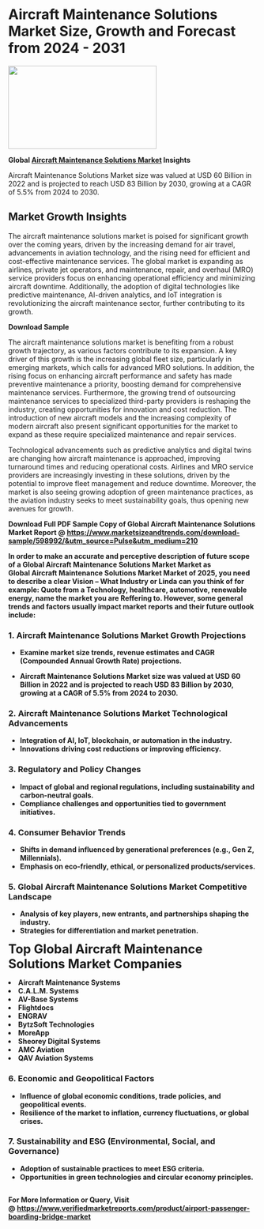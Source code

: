 <H1>Aircraft Maintenance Solutions Market Size, Growth and Forecast from 2024 - 2031</H1><img class="aligncenter size-medium wp-image-584254" src="https://thirdeyenews.in/wp-content/uploads/2024/09/Global-Market-Research-300x168.jpeg" alt="" width="300" height="168" /><p><strong>Global&nbsp;<a href="https://www.marketsizeandtrends.com/download-sample/598992/&amp;utm_source=Pulse&amp;utm_medium=210">Aircraft Maintenance Solutions Market</a> Insights</strong></p><p>Aircraft Maintenance Solutions Market size was valued at USD 60 Billion in 2022 and is projected to reach USD 83 Billion by 2030, growing at a CAGR of 5.5% from 2024 to 2030.</p><p><h2>Market Growth Insights</h2> <p>The aircraft maintenance solutions market is poised for significant growth over the coming years, driven by the increasing demand for air travel, advancements in aviation technology, and the rising need for efficient and cost-effective maintenance services. The global market is expanding as airlines, private jet operators, and maintenance, repair, and overhaul (MRO) service providers focus on enhancing operational efficiency and minimizing aircraft downtime. Additionally, the adoption of digital technologies like predictive maintenance, AI-driven analytics, and IoT integration is revolutionizing the aircraft maintenance sector, further contributing to its growth.</p> <p><strong>Download Sample</strong></p> <p>The aircraft maintenance solutions market is benefiting from a robust growth trajectory, as various factors contribute to its expansion. A key driver of this growth is the increasing global fleet size, particularly in emerging markets, which calls for advanced MRO solutions. In addition, the rising focus on enhancing aircraft performance and safety has made preventive maintenance a priority, boosting demand for comprehensive maintenance services. Furthermore, the growing trend of outsourcing maintenance services to specialized third-party providers is reshaping the industry, creating opportunities for innovation and cost reduction. The introduction of new aircraft models and the increasing complexity of modern aircraft also present significant opportunities for the market to expand as these require specialized maintenance and repair services. <p>Technological advancements such as predictive analytics and digital twins are changing how aircraft maintenance is approached, improving turnaround times and reducing operational costs. Airlines and MRO service providers are increasingly investing in these solutions, driven by the potential to improve fleet management and reduce downtime. Moreover, the market is also seeing growing adoption of green maintenance practices, as the aviation industry seeks to meet sustainability goals, thus opening new avenues for growth.</p> <p><strong></p><p><span class=""><strong>Download Full PDF Sample Copy of Global Aircraft Maintenance Solutions Market Report</strong> @ <a href="https://www.marketsizeandtrends.com/download-sample/598992/&amp;utm_source=Pulse&amp;utm_medium=210" target="_blank">https://www.marketsizeandtrends.com/download-sample/598992/&amp;utm_source=Pulse&amp;utm_medium=210</a></span></p><p>In order to make an accurate and perceptive description of future scope of a Global&nbsp;Aircraft Maintenance Solutions Market Market as Global&nbsp;Aircraft Maintenance Solutions Market Market of 2025, you need to describe a clear Vision &ndash; What Industry or Linda can you think of for example: Quote from a Technology, healthcare, automotive, renewable energy, name the market you are Reffering to. However, some general trends and factors usually impact market reports and their future outlook include:</p><h3>1.&nbsp;<strong>Aircraft Maintenance Solutions Market Growth Projections</strong></h3><ul><li>Examine market size trends, revenue estimates and CAGR (Compounded Annual Growth Rate) projections.</li><li><p>Aircraft Maintenance Solutions Market size was valued at USD 60 Billion in 2022 and is projected to reach USD 83 Billion by 2030, growing at a CAGR of 5.5% from 2024 to 2030.</p></li></ul><h3>2.&nbsp;<strong>Aircraft Maintenance Solutions Market Technological Advancements</strong></h3><ul><li>Integration of AI, IoT, blockchain, or automation in the industry.</li><li>Innovations driving cost reductions or improving efficiency.</li></ul><h3>3.&nbsp;<strong>Regulatory and Policy Changes</strong></h3><ul><li>Impact of global and regional regulations, including sustainability and carbon-neutral goals.</li><li>Compliance challenges and opportunities tied to government initiatives.</li></ul><h3>4.&nbsp;<strong>Consumer Behavior Trends</strong></h3><ul><li>Shifts in demand influenced by generational preferences (e.g., Gen Z, Millennials).</li><li>Emphasis on eco-friendly, ethical, or personalized products/services.</li></ul><h3>5.&nbsp;<strong>Global Aircraft Maintenance Solutions Market Competitive Landscape</strong></h3><ul><li>Analysis of key players, new entrants, and partnerships shaping the industry.</li><li>Strategies for differentiation and market penetration.</li></ul><p data-pm-slice="1 1 []"><span style="color: inherit; font-family: inherit; font-size: 25px;">Top Global Aircraft Maintenance Solutions Market Companies</span></p><div class="" data-test-id=""><p><li>Aircraft Maintenance Systems</li><li> C.A.L.M. Systems</li><li> AV-Base Systems</li><li> Flightdocs</li><li> ENGRAV</li><li> BytzSoft Technologies</li><li> MoreApp</li><li> Sheorey Digital Systems</li><li> AMC Aviation</li><li> QAV Aviation Systems</li></p></div><h3>6.&nbsp;<strong>Economic and Geopolitical Factors</strong></h3><ul><li>Influence of global economic conditions, trade policies, and geopolitical events.</li><li>Resilience of the market to inflation, currency fluctuations, or global crises.</li></ul><h3>7.&nbsp;<strong>Sustainability and ESG (Environmental, Social, and Governance)</strong></h3><ul><li>Adoption of sustainable practices to meet ESG criteria.</li><li>Opportunities in green technologies and circular economy principles.</li></ul><h2><strong style="font-size: 14px;">For More Information or Query, Visit @&nbsp;</strong><a style="background-color: #ffffff; font-size: 14px;" href="https://www.marketsizeandtrends.com/report/aircraft-maintenance-solutions-market/" target="_blank">https://www.verifiedmarketreports.com/product/airport-passenger-boarding-bridge-market</a></h2>
